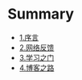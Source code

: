 # Summary

* [1.序言](README.md)
* [2.网络反馈](wang-luo-fan-kui.md)
* [3.学习之门](xue-xi-zhi-men.md)
* [4.博客之路](bo-ke-zhi-lu.md)

